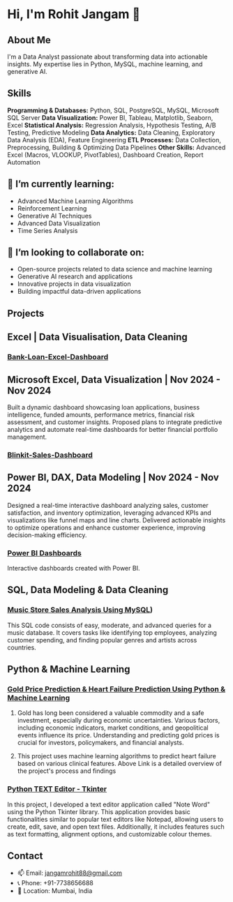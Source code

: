 # Hi, I'm Rohit Jangam 👋

## About Me
I'm a Data Analyst passionate about transforming data into actionable insights. My expertise lies in Python, MySQL, machine learning, and generative AI.

## Skills
**Programming & Databases:** Python, SQL, PostgreSQL, MySQL, Microsoft SQL Server
**Data Visualization:** Power BI, Tableau, Matplotlib, Seaborn, Excel
**Statistical Analysis:** Regression Analysis, Hypothesis Testing, A/B Testing, Predictive Modeling
**Data Analytics:** Data Cleaning, Exploratory Data Analysis (EDA), Feature Engineering
**ETL Processes:** Data Collection, Preprocessing, Building & Optimizing Data Pipelines
**Other Skills:** Advanced Excel (Macros, VLOOKUP, PivotTables), Dashboard Creation, Report Automation

## 🌱 I’m currently learning:
- Advanced Machine Learning Algorithms
- Reinforcement Learning
- Generative AI Techniques
- Advanced Data Visualization
- Time Series Analysis

## 👯 I’m looking to collaborate on:
- Open-source projects related to data science and machine learning
- Generative AI research and applications
- Innovative projects in data visualization
- Building impactful data-driven applications

## Projects

## Excel | Data Visualisation, Data Cleaning
### [Bank-Loan-Excel-Dashboard ]([Bank-Loan-Excel-Dashboard](https://github.com/RohitGovindJangam/Bank-Loan-Excel-Dashboard))
## Microsoft Excel, Data Visualization                                                               |  Nov 2024 - Nov 2024
Built a dynamic dashboard showcasing loan applications, business intelligence, funded amounts, performance metrics, financial risk assessment, and customer insights.
Proposed plans to integrate predictive analytics and automate real-time dashboards for better financial portfolio management.


### [Blinkit-Sales-Dashboard](https://github.com/RohitGovindJangam/Blinkit-Sales-Dashboard)
## Power BI, DAX, Data Modeling                                                                                     |  Nov 2024 - Nov 2024
Designed a real-time interactive dashboard analyzing sales, customer satisfaction, and inventory optimization, leveraging advanced KPIs and visualizations like funnel maps and line charts.
Delivered actionable insights to optimize operations and enhance customer experience, improving decision-making efficiency.

### [Power BI Dashboards](https://github.com/RohitGovindJangam/PowerBI_Projects)
Interactive dashboards created with Power BI.


## SQL, Data Modeling & Data Cleaning
### [Music Store Sales Analysis Using MySQL](https://github.com/RohitGovindJangam/SQl_Projects))
This SQL code consists of easy, moderate, and advanced queries for a music database. It covers tasks like identifying top employees, analyzing customer spending, and finding popular genres and artists across countries.


## Python & Machine Learning
### [Gold Price Prediction & Heart Failure Prediction Using Python & Machine Learning](https://github.com/RohitGovindJangam/Machine-Learning)
1. Gold has long been considered a valuable commodity and a safe investment, especially during economic uncertainties. Various factors, including economic indicators, market conditions, and geopolitical events influence its price. Understanding and predicting gold prices is crucial for investors, policymakers, and financial analysts.

2. This project uses machine learning algorithms to predict heart failure based on various clinical features. Above Link is a detailed overview of the project's process and findings

### [Python TEXT Editor - Tkinter](https://github.com/RohitGovindJangam/Python_projects)
In this project, I developed a text editor application called "Note Word" using the Python Tkinter library. This application provides basic functionalities similar to popular text editors like Notepad, allowing users to create, edit, save, and open text files. Additionally, it includes features such as text formatting, alignment options, and customizable colour themes.

## Contact
- 📫 Email: [jangamrohit88@gmail.com](mailto:jangamrohit88@gmail.com)
- 📞 Phone: +91-7738656688
- 📍 Location: Mumbai, India
